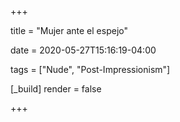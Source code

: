 +++

title = "Mujer ante el espejo"

date = 2020-05-27T15:16:19-04:00

tags = ["Nude", "Post-Impressionism"]

[_build]
	render = false

+++

